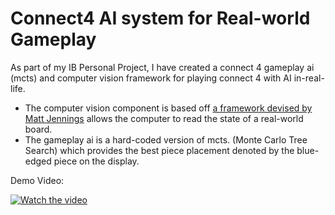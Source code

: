 # Connect4 AI system for Real-world Gameplay
As part of my IB Personal Project, I have created a connect 4 gameplay ai (mcts) and computer vision framework for playing connect 4 with AI in-real-life.

- The computer vision component is based off [a framework devised by Matt Jennings](https://mattjennings.co.uk/portfolio/Connect-Four%20Computer%20Vision%20A.I/)  allows the computer to read the state of a real-world board.
- The gameplay ai is a hard-coded version of mcts. (Monte Carlo Tree Search) which provides the best piece placement denoted by the blue-edged piece on the display. 

Demo Video:

[![Watch the video](https://img.youtube.com/vi/wiWxFHbbxi0/hqdefault.jpg)](https://www.youtube.com/watch?v=wiWxFHbbxi0)

